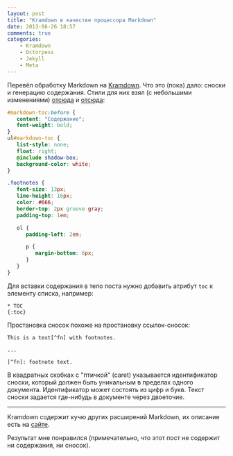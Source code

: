 ```yaml
---
layout: post
title: "Kramdown в качестве процессора Markdown"
date: 2013-06-26 18:57
comments: true
categories:
    - Kramdown
    - Octorpess
    - Jekyll
    - Meta
---
```


Перевёл обработку Markdown на [Kramdown][kramdown]. Что это (пока)
дало: сноски и генерацию содержания. Стили для них взял (с небольшими
изменениями)
[отсюда](http://hiltmon.com/blog/2013/05/08/octopress-now-has-footnotes/)
и
[отсюда](http://blog.riemann.cc/2013/04/10/table-of-contents-in-octopress/):

``` scss sass/custom/_styles.scss
#markdown-toc:before {
   content: "Содержание";
   font-weight: bold;
}
ul#markdown-toc {
   list-style: none;
   float: right;
   @include shadow-box;
   background-color: white;
}

.footnotes {
   font-size: 13px;
   line-height: 16px;
   color: #666;
   border-top: 2px groove gray;
   padding-top: 1em;

   ol {
      padding-left: 2em;

      p {
         margin-bottom: 6px;
      }
   }
}
```

Для вставки содержания в тело поста нужно добавить атрибут `toc` к
элементу списка, например:

``` text
* TOC
{:toc}
```

Простановка сносок похоже на простановку ссылок-сносок:

``` text
This is a text[^fn] with footnotes.

...

[^fn]: footnote text.
```

В квадратных скобках с "птичкой" (caret) указывается идентификатор
сноски, который должен быть уникальным в пределах одного документа.
Идентификатор может состоять из цифр и букв. Текст сноски
задается где-нибудь в документе через двоеточие.

* * *

Kramdown содержит кучю других расширений Markdown, их описание есть на
[сайте](http://kramdown.rubyforge.org/syntax.html).

Результат мне понравился (примечательно, что этот пост не содержит ни
содержания, ни сносок).

[kramdown]: http://kramdown.rubyforge.org/index.html
